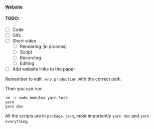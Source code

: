 #### Website

#### TODO:

- [ ] Code
- [ ] Gifs
- [ ] Short video
    - [ ] Rendering (in process)
    - [ ] Script
    - [ ] Recording
    - [ ] Editing
- [ ] Add website links to the paper

Remember to edit `.env.production` with the correct path.

Then you can run:
```
rm -r node_modules yarn.lock
yarn
yarn dev
```

All the scripts are in `package.json`, most importantly `yarn dev` and `yarn everything`.